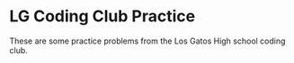 # LG Coding Club Practice
These are some practice problems from the Los Gatos High school coding club. 
